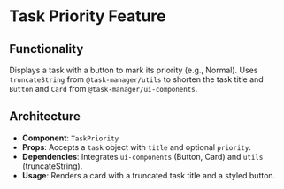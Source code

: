 # Task Priority Feature

## Functionality
Displays a task with a button to mark its priority (e.g., Normal). Uses `truncateString` from `@task-manager/utils` to shorten the task title and `Button` and `Card` from `@task-manager/ui-components`.

## Architecture
- **Component**: `TaskPriority`
- **Props**: Accepts a `task` object with `title` and optional `priority`.
- **Dependencies**: Integrates `ui-components` (Button, Card) and `utils` (truncateString).
- **Usage**: Renders a card with a truncated task title and a styled button.